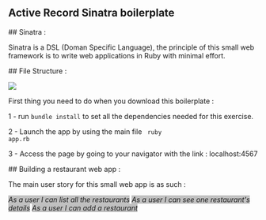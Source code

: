## Active Record Sinatra boilerplate

## Sinatra :

Sinatra is a DSL (Doman Specific Language), the principle of this small web framework is to write web applications in Ruby with minimal effort.



## File Structure :

<img src="https://res.cloudinary.com/kzkjr/image/upload/v1659995695/Screen_Shot_2022-08-08_at_22.47.37.png"/>


First thing you need to do when you download this boilerplate :

1 - run ```bundle install``` to set all the dependencies needed for this exercise.

2 - Launch the app by using the main file <code> ruby app.rb</code>

3 - Access the page by going to your navigator with the link : localhost:4567


## Building a restaurant web app :

The main user story for this small web app is as such :

<i style="background-color: silver">As a user I can list all the restaurants</i>
<i style="background-color: silver">As a user I can see one restaurant's details</i>
<i style="background-color: silver">As a user I can add a restaurant</i>
